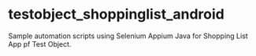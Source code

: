 # testobject_shoppinglist_android
Sample automation scripts using Selenium Appium Java for Shopping List App pf Test Object.

